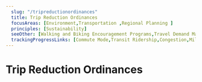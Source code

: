 ```yaml
---
  slug: "/tripreductionordinances"
  title: Trip Reduction Ordinances 
  focusAreas: [Environment,Transportation ,Regional Planning ]
  principles: [Sustainability]
  seeOther: [Walking and Biking Encouragement Programs,Travel Demand Management,Community Shuttle Programs]
  trackingProgressLinks: [Commute Mode,Transit Ridership,Congestion,Miles Driven]
---
```

# Trip Reduction Ordinances